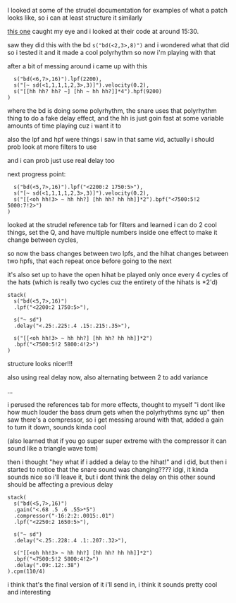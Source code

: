 I looked at some of the strudel documentation for examples of what a patch looks like, so i can at least structure it similarly

[this one](https://www.youtube.com/watch?v=oqyAJ4WeKoU) caught my eye and i looked at their code at around 15:30.

saw they did this with the bd `s("bd(<2,3>,8)")` and i wondered what that did so i tested it and it made a cool polyrhythm so now i'm playing with that

after a bit of messing around i came up with this 

```stack(
  s("bd(<6,7>,16)").lpf(2200),
  s("[~ sd(<1,1,1,1,2,3>,3)]").velocity(0.2),
  s("[[hh hh? hh? ~] [hh ~ hh hh?]]*4").hpf(9200)
)
```

where the bd is doing some polyrhythm, the snare uses that polyrhythm thing to do a fake delay effect, and the hh is just goin fast at some variable amounts of time playing cuz i want it to

also the lpf and hpf were things i saw in that same vid, actually i should prob look at more filters to use

and i can prob just use real delay too

next progress point:

```stack(
  s("bd(<5,7>,16)").lpf("<2200:2 1750:5>"),
  s("[~ sd(<1,1,1,1,2,3>,3)]").velocity(0.2),
  s("[[<oh hh!3> ~ hh hh?] [hh hh? hh hh]]*2").bpf("<7500:5!2 5000:7!2>")
)
```

looked at the strudel reference tab for filters and learned i can do 2 cool things, set the Q, and have multiple numbers inside one effect to make it change between cycles,

so now the bass changes between two lpfs, and the hihat changes between two hpfs, that each repeat once before going to the next

it's also set up to have the open hihat be played only once every 4 cycles of the hats (which is really two cycles cuz the entirety of the hihats is *2'd)

```
stack(
  s("bd(<5,7>,16)")
  .lpf("<2200:2 1750:5>"),
  
  s("~ sd")
  .delay("<.25:.225:.4 .15:.215:.35>"),
  
  s("[[<oh hh!3> ~ hh hh?] [hh hh? hh hh]]*2")
  .bpf("<7500:5!2 5800:4!2>")
)
```

structure looks nicer!!!

also using real delay now, also alternating between 2 to add variance

...

i perused the references tab for more effects, thought to myself "i dont like how much louder the bass drum gets when the polyrhythms sync up" then saw there's a compressor, so i get messing around with that, added a gain to turn it down, sounds kinda cool

(also learned that if you go super super extreme with the compressor it can sound like a triangle wave tom)

then i thought "hey what if i added a delay to the hihat!" and i did, but then i started to notice that the snare sound was changing???? idgi, it kinda sounds nice so i'll leave it, but i dont think the delay on this other sound should be affecting a previous delay

```
stack(
  s("bd(<5,7>,16)")
  .gain("<.68 .5 .6 .55>*5")
  .compressor("-16:2:2:.0015:.01")
  .lpf("<2250:2 1650:5>"),
  
  s("~ sd")
  .delay("<.25:.228:.4 .1:.207:.32>"),
  
  s("[[<oh hh!3> ~ hh hh?] [hh hh? hh hh]]*2")
  .bpf("<7500:5!2 5800:4!2>")
  .delay(".09:.12:.38")
).cpm(110/4)
```
i think that's the final version of it i'll send in, i think it sounds pretty cool and interesting